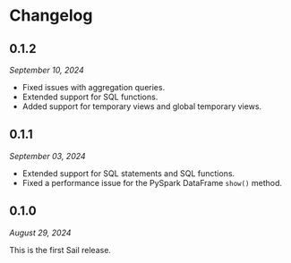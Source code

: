 # Changelog

## 0.1.2

_September 10, 2024_

- Fixed issues with aggregation queries.
- Extended support for SQL functions.
- Added support for temporary views and global temporary views.

## 0.1.1

_September 03, 2024_

- Extended support for SQL statements and SQL functions.
- Fixed a performance issue for the PySpark DataFrame `show()` method.

## 0.1.0

_August 29, 2024_

This is the first Sail release.
